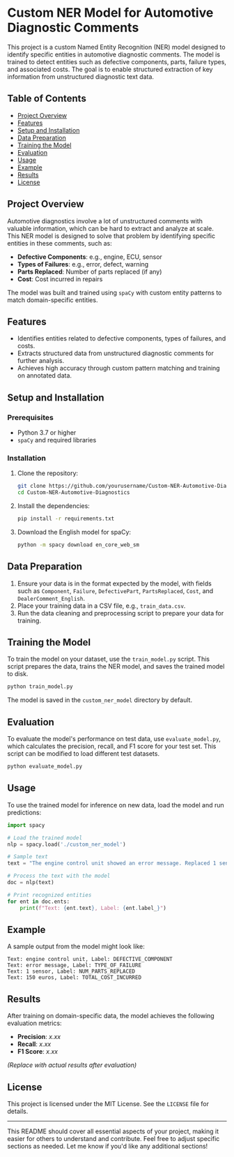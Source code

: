 

# Custom NER Model for Automotive Diagnostic Comments

This project is a custom Named Entity Recognition (NER) model designed to identify specific entities in automotive diagnostic comments. The model is trained to detect entities such as defective components, parts, failure types, and associated costs. The goal is to enable structured extraction of key information from unstructured diagnostic text data.

## Table of Contents
- [Project Overview](#project-overview)
- [Features](#features)
- [Setup and Installation](#setup-and-installation)
- [Data Preparation](#data-preparation)
- [Training the Model](#training-the-model)
- [Evaluation](#evaluation)
- [Usage](#usage)
- [Example](#example)
- [Results](#results)
- [License](#license)

## Project Overview
Automotive diagnostics involve a lot of unstructured comments with valuable information, which can be hard to extract and analyze at scale. This NER model is designed to solve that problem by identifying specific entities in these comments, such as:
- **Defective Components**: e.g., engine, ECU, sensor
- **Types of Failures**: e.g., error, defect, warning
- **Parts Replaced**: Number of parts replaced (if any)
- **Cost**: Cost incurred in repairs

The model was built and trained using `spaCy` with custom entity patterns to match domain-specific entities.

## Features
- Identifies entities related to defective components, types of failures, and costs.
- Extracts structured data from unstructured diagnostic comments for further analysis.
- Achieves high accuracy through custom pattern matching and training on annotated data.

## Setup and Installation

### Prerequisites
- Python 3.7 or higher
- `spaCy` and required libraries

### Installation
1. Clone the repository:
   ```bash
   git clone https://github.com/yourusername/Custom-NER-Automotive-Diagnostics.git
   cd Custom-NER-Automotive-Diagnostics
   ```

2. Install the dependencies:
   ```bash
   pip install -r requirements.txt
   ```

3. Download the English model for spaCy:
   ```bash
   python -m spacy download en_core_web_sm
   ```

## Data Preparation
1. Ensure your data is in the format expected by the model, with fields such as `Component`, `Failure`, `DefectivePart`, `PartsReplaced`, `Cost`, and `DealerComment_English`.
2. Place your training data in a CSV file, e.g., `train_data.csv`.
3. Run the data cleaning and preprocessing script to prepare your data for training.

## Training the Model
To train the model on your dataset, use the `train_model.py` script. This script prepares the data, trains the NER model, and saves the trained model to disk.

```bash
python train_model.py
```

The model is saved in the `custom_ner_model` directory by default.

## Evaluation
To evaluate the model's performance on test data, use `evaluate_model.py`, which calculates the precision, recall, and F1 score for your test set. This script can be modified to load different test datasets.

```bash
python evaluate_model.py
```

## Usage
To use the trained model for inference on new data, load the model and run predictions:

```python
import spacy

# Load the trained model
nlp = spacy.load('./custom_ner_model')

# Sample text
text = "The engine control unit showed an error message. Replaced 1 sensor and incurred a cost of 150 euros."

# Process the text with the model
doc = nlp(text)

# Print recognized entities
for ent in doc.ents:
    print(f"Text: {ent.text}, Label: {ent.label_}")
```

## Example
A sample output from the model might look like:

```plaintext
Text: engine control unit, Label: DEFECTIVE_COMPONENT
Text: error message, Label: TYPE_OF_FAILURE
Text: 1 sensor, Label: NUM_PARTS_REPLACED
Text: 150 euros, Label: TOTAL_COST_INCURRED
```

## Results
After training on domain-specific data, the model achieves the following evaluation metrics:
- **Precision**: *x.xx*
- **Recall**: *x.xx*
- **F1 Score**: *x.xx*

*(Replace with actual results after evaluation)*

## License
This project is licensed under the MIT License. See the `LICENSE` file for details.

---

This README should cover all essential aspects of your project, making it easier for others to understand and contribute. Feel free to adjust specific sections as needed. Let me know if you'd like any additional sections!
